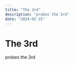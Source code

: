 ```yaml
---
title: "The 3rd"
description: "probes the 3rd"
date: "2024-02-15"
---
```


# The 3rd

probes the 3rd
